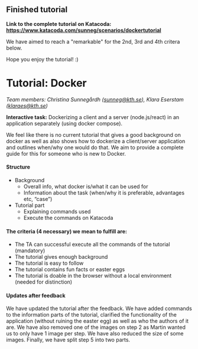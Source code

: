 ## Finished tutorial
**Link to the complete tutorial on Katacoda: https://www.katacoda.com/sunneg/scenarios/dockertutorial**

We have aimed to reach a "remarkable" for the 2nd, 3rd and 4th critera below.

Hope you enjoy the tutorial! :)

# Tutorial: Docker
*Team members: Christina Sunnegårdh (sunneg@kth.se), Klara Eserstam (klaraes@kth.se)*


**Interactive task:** Dockerizing a client and a server (node.js/react) in an application  separately (using docker compose).

We feel like there is no current tutorial that gives a good background on docker as well as also shows how to dockerize a client/server application and outlines when/why one would do that. We aim to provide a complete guide for this for someone who is new to Docker.

#### Structure
- Background
    - Overall info, what docker is/what it can be used for
    - Information about the task (when/why it is preferable, advantages etc, “case”)
- Tutorial part
    - Explaining commands used
    - Execute the commands on Katacoda



#### The criteria (4 necessary) we mean to fulfill are:
- The TA can successful execute all the commands of the tutorial (mandatory)
- The tutorial gives enough background
- The tutorial is easy to follow
- The tutorial contains fun facts or easter eggs
- The tutorial is doable in the browser without a local environment (needed for distinction)

#### Updates after feedback
We have updated the tutorial after the feedback. We have added commands to the information parts of the tutorial, clarified the functionality of the application (without ruining the easter egg) as well as who the authors of it are. We have also removed one of the images on step 2 as Martin wanted us to only have 1 image per step. We have also reduced the size of some images. Finally, we have split step 5 into two parts.
